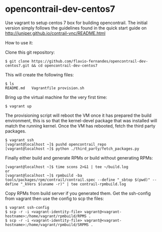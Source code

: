 opencontrail-dev-centos7
========================

Use vagrant to setup centos 7 box for building opencontrail.
The initial version simply follows the guidelines found in the quick start guide on
http://juniper.github.io/contrail-vnc/README.html

How to use it:

Clone this git repository:

    $ git clone https://github.com/flavio-fernandes/opencontrail-dev-centos7.git && cd opencontrail-dev-centos7

This will create the following files:

    $ ls
    README.md	Vagrantfile	provision.sh

Bring up the virtual machine for the very first time:

    $ vagrant up

The provisioning script will reboot the VM once it has prepared the build environment, this is so that the kernel-devel
package that was installed will match the running kernel. Once the VM has rebooted, fetch the third party packages.

    $ vagrant ssh
    [vagrant@localhost ~]$ pushd opencontrail_repo                                                         
    [vagrant@localhost ~]$ python ./third_party/fetch_packages.py                                          

Finally either build and generate RPMs or build without generating RPMs:

    [vagrant@localhost ~]$ time scons 2>&1 | tee ~/build.log
    or
    [vagrant@localhost ~]$ rpmbuild -ba tools/packages/rpm/contrail/contrail.spec --define "_sbtop $(pwd)" --define "_kVers $(uname -r)" | tee contrail-rpmbuild.log



Copy RPMs from build server if you generated them. Get the ssh-config from vagrant then use the config to scp the files:

    $ vagrant ssh-config
    $ scp -r -i <vagrant-identity-file> vagrant@<vagrant-hostname>:/home/vagrant/rpmbuild/RPMS .
    $ scp -r -i <vagrant-identity-file> vagrant@<vagrant-hostname>:/home/vagrant/rpmbuild/SRPMS .
